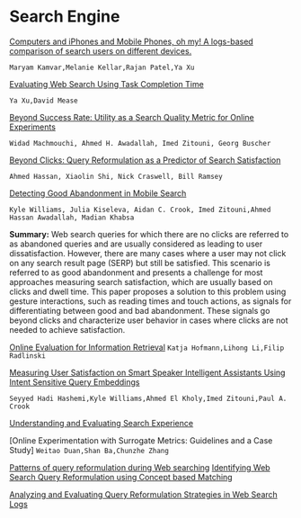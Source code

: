 # Search Engine 


[Computers and iPhones and Mobile Phones, oh my! A logs-based comparison of search users on different devices. ](https://storage.googleapis.com/pub-tools-public-publication-data/pdf/35252.pdf)

`Maryam Kamvar,Melanie Kellar,Rajan Patel,Ya Xu`


[Evaluating Web Search Using Task Completion Time](http://audentia-gestion.fr/Recherche-Research-Google/dmease-sigir09-full.pdf)

`Ya Xu,David Mease`


[Beyond Success Rate: Utility as a Search Quality Metric for Online Experiments](https://sci-hub.se/10.1145/3132847.3132850)

`Widad Machmouchi, Ahmed H. Awadallah, Imed Zitouni, Georg Buscher`

[Beyond Clicks: Query Reformulation as a Predictor of Search Satisfaction](https://sci-hub.se/10.1145/2505515.2505682)

`Ahmed Hassan, Xiaolin Shi, Nick Craswell, Bill Ramsey`

[Detecting Good Abandonment in Mobile Search](https://www.microsoft.com/en-us/research/wp-content/uploads/2017/05/williams_www2016_good_abandonment.pdf)

`Kyle Williams, Julia Kiseleva, Aidan C. Crook, Imed Zitouni,Ahmed Hassan Awadallah, Madian Khabsa`

**Summary:** Web search queries for which there are no clicks are referred to as abandoned queries and are usually considered as leading to user dissatisfaction. However, there are many cases where a user may not click on any search result page
(SERP) but still be satisfied. This scenario is referred to as good abandonment and presents a challenge for most approaches measuring search satisfaction, which are usually based on clicks and dwell time. This paper proposes a solution to this problem using gesture interactions, such as reading times and touch actions, as signals for differentiating between good and bad
abandonment. These signals go beyond clicks and characterize user behavior in cases where clicks are not needed to
achieve satisfaction. 


[Online Evaluation for Information Retrieval](https://www.microsoft.com/en-us/research/wp-content/uploads/2016/06/ftir-online-evaluation-final-journal.pdf)
`Katja Hofmann,Lihong Li,Filip Radlinski`


[Measuring User Satisfaction on Smart Speaker Intelligent
Assistants Using Intent Sensitive Query Embeddings](https://www.microsoft.com/en-us/research/uploads/prod/2018/09/CIKM2018-Measuring-User-Satisfaction-on-Smart-Speakers.pdf)

`Seyyed Hadi Hashemi,Kyle Williams,Ahmed El Kholy,Imed Zitouni,Paul A. Crook`

[Understanding and Evaluating Search Experience](https://link.springer.com/book/10.1007/978-3-031-79216-8)


[Online Experimentation with Surrogate Metrics: Guidelines and
a Case Study] 
`Weitao Duan,Shan Ba,Chunzhe Zhang`


[Patterns of query reformulation during Web searching](https://faculty.ist.psu.edu/jjansen/academic/pubs/jansen_patterns_query_reformulation.pdf)
[Identifying Web Search Query Reformulation using Concept based Matching](https://www.microsoft.com/en-us/research/wp-content/uploads/2016/02/HassanEMNLP2013.pdf)  

[Analyzing and Evaluating Query Reformulation Strategies in Web Search Logs](https://jeffhuang.com/papers/Reformulation_CIKM09.pdf)